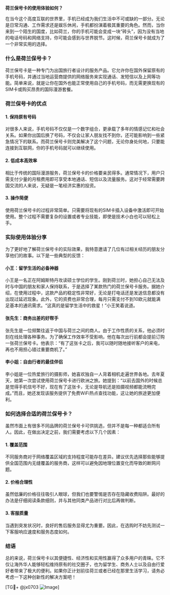 **荷兰保号卡的使用体验如何？**

在当今这个高度互联的世界里，手机已经成为我们生活中不可或缺的一部分。无论是日常沟通、工作需求还是娱乐休闲，手机都扮演着极其重要的角色。然而，当你来到一个陌生的国度，比如荷兰，你的手机可能会变成一块“砖头”，因为没有当地的电话号码和网络支持，你可能会感到与世界脱节。这时候，荷兰保号卡就成为了一个非常实用的选择。

### 什么是荷兰保号卡？

荷兰保号卡是一种专门为出国旅行者设计的服务产品。它允许你在国外保留原有的手机号码，并通过当地运营商提供的网络服务来实现通话、发短信以及上网等功能。简单来说，就是让你在国外也能正常使用自己的手机号码，而无需更换现有的SIM卡或购买昂贵的国际漫游套餐。

### 荷兰保号卡的优点

#### 1. **保持原有号码**
   对很多人来说，手机号码不仅仅是一个数字组合，更承载了多年的情感记忆和社会关系。如果你出国后换了号码，不仅会让家人朋友找不到你，还可能影响到一些紧急情况下的联系。而荷兰保号卡则完美解决了这个问题，无论你身处何地，只要能连接到互联网，你的手机号码就可以继续使用。

#### 2. **低成本高效率**
   相比于传统的国际漫游服务，荷兰保号卡的价格要亲民得多。通常情况下，用户只需支付少量的月租费用即可享受本地通话、短信以及流量服务。这对于经常需要跨国交流的人来说，无疑是一笔经济实惠的投资。

#### 3. **操作简便**
   使用荷兰保号卡的过程非常简单。只需要将现有的SIM卡插入设备中激活即可开始使用。整个过程不需要复杂的设置或者专业技能，即使是技术小白也可以轻松上手。

### 实际使用体验分享

为了更好地了解荷兰保号卡的实际效果，我特意邀请了几位有过相关经历的朋友分享他们的故事。以下是一些典型的反馈：

#### 小王：留学生活的必备神器
小王是一名正在阿姆斯特丹攻读硕士学位的学生。刚到荷兰时，她担心自己无法及时与中国的朋友和家人保持联系，于是选择了某款热门的荷兰保号卡服务。据她介绍，在使用过程中，这款产品的稳定性非常好，无论是打电话还是发送信息都没有出现过延迟现象。此外，它的资费也非常合理，每月只需支付不到10欧元就能满足基本的通讯需求。“这真的是留学生活中的救星！”小王笑着说道。

#### 张先生：商务出差的好帮手
张先生是一位频繁往返于中国与荷兰之间的商人。由于工作性质的关系，他必须时刻在线处理各种事务。为了确保工作效率不受影响，他在每次出行前都会提前订购一张荷兰保号卡。他表示：“有了这张卡之后，我可以随时随地接听客户的来电，再也不用担心错过重要商机了。”

#### 李小姐：自由行者的最佳伴侣
李小姐是一位热爱旅行的摄影师，她喜欢独自一人背着相机走遍世界各地。去年夏天，她第一次尝试使用荷兰保号卡进行欧洲之旅。她提到：“以前去国外的时候总是觉得手机信号不好，现在有了这张卡，无论是导航还是拍摄视频都能流畅完成。”而且，她还发现该服务提供了免费WiFi热点查找功能，这让她的旅途更加便利。

### 如何选择合适的荷兰保号卡？

虽然市面上有很多不同品牌的荷兰保号卡可供挑选，但并不是每一种都适合所有人。因此，在做出决定之前，我们需要考虑以下几个因素：

#### 1. **覆盖范围**
   不同服务商对于网络覆盖区域的支持程度可能存在差异。建议优先选择那些能够提供全国范围内无缝覆盖的服务商，这样可以避免因地理位置变化而导致的断网问题。

#### 2. **价格合理性**
   虽然低廉的价格往往吸引人眼球，但我们也要警惕是否存在隐藏收费陷阱。最好的办法是仔细阅读条款细则，并与其他同类产品进行对比后再做判断。

#### 3. **客服质量**
   当遇到突发状况时，良好的售后服务显得尤为重要。因此，在选购时不妨先测试一下客服响应速度和服务态度如何。

### 结语

总的来说，荷兰保号卡以其便捷性、经济性和实用性赢得了众多用户的青睐。它不仅让海外华人能够轻松维持原有的社交圈子，也为留学生、商务人士以及自由行爱好者带来了极大的便利。如果你正计划前往荷兰或者已经在那里生活学习，请务必考虑一下这种创新性的解决方案吧！

[TG💪+ @jx0703 ![Image](https://github.com/user-attachments/assets/dbca1d08-cadb-493c-b0ec-ad6f7a83f270)]